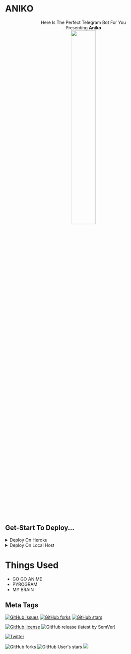 
# ANIKO

<p align="center"
Anime Fans?<br>
Here Is The Perfect Telegram Bot For You<br>
Presenting <b>Aniko</b> <br>
<img src="https://i.pinimg.com/originals/e2/45/27/e24527408cab572eb4a5adc8aec3afb5.gif" width=40% height=40%/>
</p>

## Get-Start To Deploy...

<details><summary>Deploy On Heroku</summary>

<details><summary>I Don't Want My Account To Get Banned..</summary>

1. Fork This Repo <i>This Is Mandotory</i> <br>
2. Go To <a href="https://www.heroku.com/">Heroku.com</a><br>
3. Create A <a href="https://dashboard.heroku.com/new-app?org=personal-apps">New App Named Aniko-1</a><br>
4. Connect Your App Using <a href="https://dashboard.heroku.com/apps/Aniko-1/deploy/github">Github Account</a><br>
5. Add Config Vars <a href="https://dashboard.heroku.com/apps/Aniko-1/settings">In Your Apps Setting</a><br>
6. Add All The Varibles Like Shown In Image.<br>
<img src="https://github.com/Rohith-sreedharan/Aniko-anime/blob/main/static/HEroku-Vars.png"><br>
And Copy All of The Varibles Given Below And Add in there<br>

<b>Mandotory</b>
<ol>
  <li>API_HASH - 32 digit hash from tg</li>
  <li>API_ID - 7 digit api id</li>
  <li>bot token - 46 digit of bot token from @botfather</li>
  <li>OWNER_ID - 10 digt user id</li>
  <li>LOG_CHAT_ID - (add that with -) 14 digit of private group id (-1001482059289)</li>
  <li>UPDATES_CHANNEL - Your Channel Name without @ or t.me/</li>
</ol>
<i>If Needed</i>
<ol>
  <li>STRT_IMG - Url of image/gif whenever user tries start</li>
</ol>
</details>

 <details><summary>I am Lazy Give Me direct URL...</summary>

<b>You Need To Do This</b>
<ol>
  <li>Star This Repo</li>
  <li>Fork This Repo</li>
  <li>Follow Me <https://www.github.com/rohith-sreedharan></li>
</ol>

> Deploy By Click

<a href="https://heroku.com/deploy?template=https://github.com/FilmBee/Aniko">
  <img src="https://www.herokucdn.com/deploy/button.svg" alt="Deploy">
</a>
</details>
</details>


<details><summary>Deploy On Local Host</summary>

<details><summary>Deploy On Windows</summary>
  
> ON Windows You Need <a href="https://python.org/downloads">PYTHON 3.6 + </a>

<ol>
  <li>Git Clone THe Repo</li>
  <li>Edit config.py</li>
  <li>pip install -r requirements.txt</li>
  <li>In Terminal Do py bot.py</li>
</ol>
</details>


  <details><summary>Deploy On Linux</summary>
      
> Needed Atleast Python 3.6

<ol>
  <li>Git clone..</li>
  <li>Edit Config.py</li>
  <li>Install requirements</li>
  <li>Run bot.py</li>
</ol>
</details>
</details>

# Things Used
- GO GO ANIME
- PYROGRAM
- MY BRAIN

## Meta Tags


<a href="https://github.com/Rohith-sreedharan/Aniko/issues"><img alt="GitHub issues" src="https://img.shields.io/github/issues/Rohith-sreedharan/Aniko?style=for-the-badge"></a>    <a href="https://github.com/Rohith-sreedharan/Aniko/network"><img alt="GitHub forks" src="https://img.shields.io/github/forks/Rohith-sreedharan/Aniko?style=for-the-badge"></a>   <a href="https://github.com/Rohith-sreedharan/Aniko/stargazers"><img alt="GitHub stars" src="https://img.shields.io/github/stars/Rohith-sreedharan/Aniko?style=for-the-badge"></a>

<a href="https://github.com/Rohith-sreedharan/Aniko"><img alt="GitHub license" src="https://img.shields.io/github/license/Rohith-sreedharan/Aniko?style=for-the-badge"></a>        <img alt="GitHub release (latest by SemVer)" src="https://img.shields.io/github/downloads/rohith-sreedharan/Aniko/latest/total?style=for-the-badge">

<a href="https://twitter.com/intent/tweet?text=Wow:&url=https%3A%2F%2Fgithub.com%2FRohith-sreedharan%2FAniko%2F"><img alt="Twitter" src="https://img.shields.io/twitter/url?style=social&url=https%3A%2F%2Ftwitter.com%2Frohithaditya"></a>

<img alt="GitHub forks" src="https://img.shields.io/github/forks/rohith-sreedharan/Aniko?style=social">

<img alt="GitHub User's stars" src="https://img.shields.io/github/stars/Rohith-sreedharan?style=social">
<a href="https://telegram.me/Bots_universe"><img src="https://img.shields.io/badge/Support-Join%20%40Bots__universe-blue"/></a>

